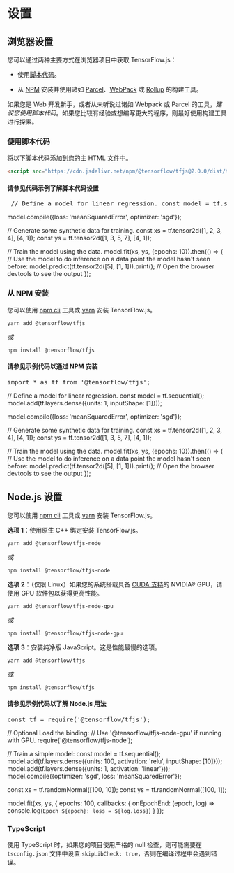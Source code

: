 # 设置

## 浏览器设置

您可以通过两种主要方式在浏览器项目中获取 TensorFlow.js：

- 使用[脚本代码](https://developer.mozilla.org/en-US/docs/Learn/HTML/Howto/Use_JavaScript_within_a_webpage)。

- 从 [NPM](https://www.npmjs.com) 安装并使用诸如 [Parcel](https://parceljs.org/)、[WebPack](https://webpack.js.org/) 或 [Rollup](https://rollupjs.org/guide/en) 的构建工具。

如果您是 Web 开发新手，或者从未听说过诸如 Webpack 或 Parcel 的工具，*建议您使用脚本代码*。如果您比较有经验或想编写更大的程序，则最好使用构建工具进行探索。

### 使用脚本代码

将以下脚本代码添加到您的主 HTML 文件中。

```html
<script src="https://cdn.jsdelivr.net/npm/@tensorflow/tfjs@2.0.0/dist/tf.min.js"></script>
```

<section class="expandable">
  <h4 class="showalways">请参见代码示例了解脚本代码设置</h4>
  <pre class="prettyprint"> // Define a model for linear regression. const model = tf.sequential(); model.add(tf.layers.dense({units: 1, inputShape: [1]}));</pre></section>

model.compile({loss: 'meanSquaredError', optimizer: 'sgd'});

// Generate some synthetic data for training. const xs = tf.tensor2d([1, 2, 3, 4], [4, 1]); const ys = tf.tensor2d([1, 3, 5, 7], [4, 1]);

// Train the model using the data. model.fit(xs, ys, {epochs: 10}).then(() =&gt; { // Use the model to do inference on a data point the model hasn't seen before: model.predict(tf.tensor2d([5], [1, 1])).print(); // Open the browser devtools to see the output });




### 从 NPM 安装

您可以使用 [npm cli](https://docs.npmjs.com/cli/npm) 工具或 [yarn](https://yarnpkg.com/en/) 安装 TensorFlow.js。

```
yarn add @tensorflow/tfjs
```

*或*

```
npm install @tensorflow/tfjs
```

<section class="expandable">
  <h4 class="showalways">请参见示例代码以通过 NPM 安装</h4>
  <pre class="prettyprint">
import * as tf from '@tensorflow/tfjs';
</pre></section>

// Define a model for linear regression. const model = tf.sequential(); model.add(tf.layers.dense({units: 1, inputShape: [1]}));

model.compile({loss: 'meanSquaredError', optimizer: 'sgd'});

// Generate some synthetic data for training. const xs = tf.tensor2d([1, 2, 3, 4], [4, 1]); const ys = tf.tensor2d([1, 3, 5, 7], [4, 1]);

// Train the model using the data. model.fit(xs, ys, {epochs: 10}).then(() =&gt; { // Use the model to do inference on a data point the model hasn't seen before: model.predict(tf.tensor2d([5], [1, 1])).print(); // Open the browser devtools to see the output });




## Node.js 设置

您可以使用 [npm cli](https://docs.npmjs.com/cli/npm) 工具或 [yarn](https://yarnpkg.com/en/) 安装 TensorFlow.js。

**选项 1**：使用原生 C++ 绑定安装 TensorFlow.js。

```
yarn add @tensorflow/tfjs-node
```

*或*

```
npm install @tensorflow/tfjs-node
```

**选项 2**：（仅限 Linux）如果您的系统搭载具备 [CUDA 支持](https://www.tensorflow.org/install/install_linux#NVIDIARequirements)的 NVIDIA® GPU，请使用 GPU 软件包以获得更高性能。

```
yarn add @tensorflow/tfjs-node-gpu
```

*或*

```
npm install @tensorflow/tfjs-node-gpu
```

**选项 3**：安装纯净版 JavaScript。这是性能最慢的选项。

```
yarn add @tensorflow/tfjs
```

*或*

```
npm install @tensorflow/tfjs
```

<section class="expandable">
  <h4 class="showalways">请参见示例代码以了解 Node.js 用法</h4>
  <pre class="prettyprint">
const tf = require('@tensorflow/tfjs');
</pre></section>

// Optional Load the binding: // Use '@tensorflow/tfjs-node-gpu' if running with GPU. require('@tensorflow/tfjs-node');

// Train a simple model: const model = tf.sequential(); model.add(tf.layers.dense({units: 100, activation: 'relu', inputShape: [10]})); model.add(tf.layers.dense({units: 1, activation: 'linear'})); model.compile({optimizer: 'sgd', loss: 'meanSquaredError'});

const xs = tf.randomNormal([100, 10]); const ys = tf.randomNormal([100, 1]);

model.fit(xs, ys, { epochs: 100, callbacks: { onEpochEnd: (epoch, log) =&gt; console.log(`Epoch ${epoch}: loss = ${log.loss}`) } });




### TypeScript

使用 TypeScript 时，如果您的项目使用严格的 null 检查，则可能需要在 `tsconfig.json` 文件中设置 `skipLibCheck: true`，否则在编译过程中会遇到错误。
